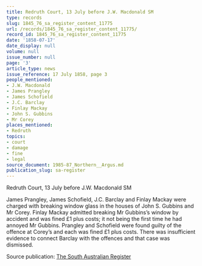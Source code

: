 ```yaml
---
title: Redruth Court, 13 July before J.W. Macdonald SM
type: records
slug: 1845_76_sa_register_content_11775
url: /records/1845_76_sa_register_content_11775/
record_id: 1845_76_sa_register_content_11775
date: '1858-07-17'
date_display: null
volume: null
issue_number: null
page: '3'
article_type: news
issue_reference: 17 July 1858, page 3
people_mentioned:
- J.W. Macdonald
- James Prangley
- James Schofield
- J.C. Barclay
- Finlay Mackay
- John S. Gubbins
- Mr Corey
places_mentioned:
- Redruth
topics:
- court
- damage
- fine
- legal
source_document: 1985-87_Northern__Argus.md
publication_slug: sa-register
---
```


Redruth Court, 13 July before J.W. Macdonald SM

James Prangley, James Schofield, J.C. Barclay and Finlay Mackay were charged with breaking window glass in the houses of John S. Gubbins and Mr Corey.  Finlay Mackay admitted breaking Mr Gubbins’s window by accident and was fined £1 plus costs; it not being the first time he had annoyed Mr Gubbins.  Prangley and Schofield were found guilty of the offence at Corey’s and each was fined £1 plus costs.  There was insufficient evidence to connect Barclay with the offences and that case was dismissed.

Source publication: [The South Australian Register](/publications/sa-register/)
